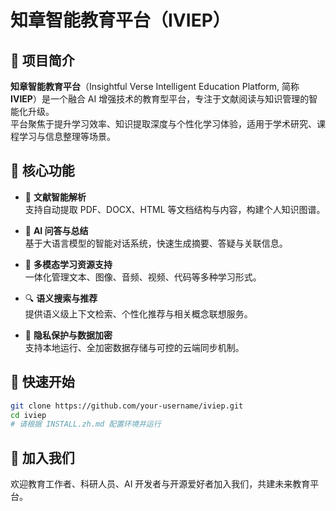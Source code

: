 # 知章智能教育平台（IVIEP）

## 📘 项目简介

**知章智能教育平台**（Insightful Verse Intelligent Education Platform, 简称 **IVIEP**）是一个融合 AI 增强技术的教育型平台，专注于文献阅读与知识管理的智能化升级。  
平台聚焦于提升学习效率、知识提取深度与个性化学习体验，适用于学术研究、课程学习与信息整理等场景。

## 🔧 核心功能

- 📄 **文献智能解析**  
  支持自动提取 PDF、DOCX、HTML 等文档结构与内容，构建个人知识图谱。

- 🧠 **AI 问答与总结**  
  基于大语言模型的智能对话系统，快速生成摘要、答疑与关联信息。

- 🧩 **多模态学习资源支持**  
  一体化管理文本、图像、音频、视频、代码等多种学习形式。

- 🔍 **语义搜索与推荐**  
  提供语义级上下文检索、个性化推荐与相关概念联想服务。

- 🔐 **隐私保护与数据加密**  
  支持本地运行、全加密数据存储与可控的云端同步机制。

## 🚀 快速开始

```bash
git clone https://github.com/your-username/iviep.git
cd iviep
# 请根据 INSTALL.zh.md 配置环境并运行
````

## 🤝 加入我们

欢迎教育工作者、科研人员、AI 开发者与开源爱好者加入我们，共建未来教育平台。